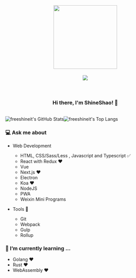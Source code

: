 <div style="text-align: center; display: flex; justify-content: center;" align="center">
<img src="https://media1.giphy.com/media/fvx95jkua5th3YeThr/giphy.gif?cid=ecf05e47ip4uudutlbzx76wu3u2225acdbmfkdxh259mxav0&rid=giphy.gif&ct=s" width="200" />
</div>

<div style="text-align: center; display: flex; justify-content: center; padding: 20px" align="center">
  <img src='https://komarev.com/ghpvc/?username=freeshineit&style=flat-square&color=blue' />
</div>

<br />
<div align="center"><h3>Hi there, I'm ShineShao! 👋</h3></div>
<br />

<div style="display: flex;">
  <!-- https://github.com/anuraghazra/github-readme-stats --> 
 <picture>
  <source 
    srcset="https://github-readme-stats.vercel.app/api?username=freeshineit&show_icons=true&theme=dark"
    media="(prefers-color-scheme: dark)"
  />
  <source
    srcset="https://github-readme-stats.vercel.app/api?username=freeshineit&show_icons=true"
    media="(prefers-color-scheme: light), (prefers-color-scheme: no-preference)"
  />
<img src="https://github-readme-stats.vercel.app/api?username=freeshineit&show_icons=true" alt="freeshineit's GitHub Stats" />
</picture>

<picture>
  <source 
    srcset="https://github-readme-stats.vercel.app/api/top-langs/?username=freeshineit&show_icons=true&theme=dark&langs_count=8&layout=compact&hide=python"
    media="(prefers-color-scheme: dark)"
  />
  <source
    srcset="https://github-readme-stats.vercel.app/api/top-langs/?username=freeshineit&show_icons=true&langs_count=8&layout=compact&hide=python"
    media="(prefers-color-scheme: light), (prefers-color-scheme: no-preference)"
  />
  <img src="https://github-readme-stats.vercel.app/api/top-langs/?username=freeshineit&show_icons=true&langs_count=8&layout=compact&hide=python" alt="freeshineit's Top Langs" />
</picture>
 

</div>

<!-- [![Top Langs](https://github-readme-stats.vercel.app/api/top-langs/?username=freeshineit&langs_count=8)](https://github.com/freeshineit/github-readme-stats) -->

### 💻 Ask me about

- Web Development

  - HTML, CSS/Sass/Less , Javascript and Typescript ✅
  - React with Redux ❤️
  - Vue
  - Next.js ❤️
  - Electron
  - Koa ❤️
  - NodeJS
  - PWA
  - Weixin Mini Programs

- Tools 🔧
  - Git
  - Webpack
  - Gulp
  - Rollup

### 🌱 I’m currently learning ...

- Golang ❤️
- Rust ❤️
- WebAssembly ❤️

<!--
**freeshineit/freeshineit** is a ✨ _special_ ✨ repository because its `README.md` (this file) appears on your GitHub profile.

Here are some ideas to get you started:

- 🔭 I’m currently working on ...
- 👯 I’m looking to collaborate on ...
- 🤔 I’m looking for help with ...
- 💬 Ask me about ...
- 📫 How to reach me: ...
- 😄 Pronouns: ...
- ⚡ Fun fact: ...
-->

